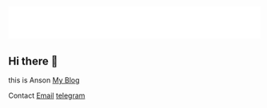 ![header](header.svg)
## Hi there 👋

this is Anson
[My Blog](https://blog.anson.fun)

Contact
[Email](i@ansonqu.com)
[telegram](https://t.me/ansonquu)
